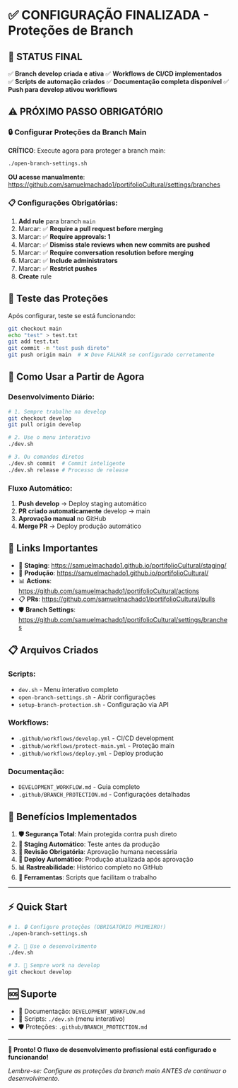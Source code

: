 # ✅ CONFIGURAÇÃO FINALIZADA - Proteções de Branch

## 🎯 STATUS FINAL

✅ **Branch develop criada e ativa**
✅ **Workflows de CI/CD implementados**  
✅ **Scripts de automação criados**
✅ **Documentação completa disponível**
✅ **Push para develop ativou workflows**

## ⚠️ PRÓXIMO PASSO OBRIGATÓRIO

### 🔒 Configurar Proteções da Branch Main

**CRÍTICO**: Execute agora para proteger a branch main:

```bash
./open-branch-settings.sh
```

**OU acesse manualmente**: https://github.com/samuelmachado1/portifolioCultural/settings/branches

### 📋 Configurações Obrigatórias:

1. **Add rule** para branch `main`
2. Marcar: ✅ **Require a pull request before merging**
3. Marcar: ✅ **Require approvals: 1**
4. Marcar: ✅ **Dismiss stale reviews when new commits are pushed**
5. Marcar: ✅ **Require conversation resolution before merging**
6. Marcar: ✅ **Include administrators**
7. Marcar: ✅ **Restrict pushes**
8. **Create** rule

## 🧪 Teste das Proteções

Após configurar, teste se está funcionando:

```bash
git checkout main
echo "test" > test.txt
git add test.txt
git commit -m "test push direto"
git push origin main  # ❌ Deve FALHAR se configurado corretamente
```

## 🚀 Como Usar a Partir de Agora

### Desenvolvimento Diário:
```bash
# 1. Sempre trabalhe na develop
git checkout develop
git pull origin develop

# 2. Use o menu interativo
./dev.sh

# 3. Ou comandos diretos
./dev.sh commit  # Commit inteligente
./dev.sh release # Processo de release
```

### Fluxo Automático:
1. **Push develop** → Deploy staging automático
2. **PR criado automaticamente** develop → main  
3. **Aprovação manual** no GitHub
4. **Merge PR** → Deploy produção automático

## 🔗 Links Importantes

- 🧪 **Staging**: https://samuelmachado1.github.io/portifolioCultural/staging/
- 🌟 **Produção**: https://samuelmachado1.github.io/portifolioCultural/
- 📊 **Actions**: https://github.com/samuelmachado1/portifolioCultural/actions
- 📋 **PRs**: https://github.com/samuelmachado1/portifolioCultural/pulls
- 🛡️ **Branch Settings**: https://github.com/samuelmachado1/portifolioCultural/settings/branches

## 📋 Arquivos Criados

### Scripts:
- `dev.sh` - Menu interativo completo
- `open-branch-settings.sh` - Abrir configurações
- `setup-branch-protection.sh` - Configuração via API

### Workflows:
- `.github/workflows/develop.yml` - CI/CD development
- `.github/workflows/protect-main.yml` - Proteção main
- `.github/workflows/deploy.yml` - Deploy produção

### Documentação:
- `DEVELOPMENT_WORKFLOW.md` - Guia completo
- `.github/BRANCH_PROTECTION.md` - Configurações detalhadas

## 🎯 Benefícios Implementados

1. **🛡️ Segurança Total**: Main protegida contra push direto
2. **🧪 Staging Automático**: Teste antes da produção
3. **👀 Revisão Obrigatória**: Aprovação humana necessária
4. **🚀 Deploy Automático**: Produção atualizada após aprovação
5. **📊 Rastreabilidade**: Histórico completo no GitHub
6. **🔧 Ferramentas**: Scripts que facilitam o trabalho

---

## ⚡ Quick Start

```bash
# 1. 🔒 Configure proteções (OBRIGATÓRIO PRIMEIRO!)
./open-branch-settings.sh

# 2. 🚀 Use o desenvolvimento
./dev.sh

# 3. 🎯 Sempre work na develop
git checkout develop
```

## 🆘 Suporte

- 📖 Documentação: `DEVELOPMENT_WORKFLOW.md`
- 🔧 Scripts: `./dev.sh` (menu interativo)
- 🛡️ Proteções: `.github/BRANCH_PROTECTION.md`

---

**🎉 Pronto! O fluxo de desenvolvimento profissional está configurado e funcionando!**

*Lembre-se: Configure as proteções da branch main ANTES de continuar o desenvolvimento.*

